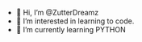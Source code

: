 - 👋 Hi, I’m @ZutterDreamz
- 👀 I’m interested in learning to code.
- 🌱 I’m currently learning PYTHON


<!---
ZutterDreamz/ZutterDreamz is a ✨ special ✨ repository because its `README.md` (this file) appears on your GitHub profile.
You can click the Preview link to take a look at your changes.
--->
